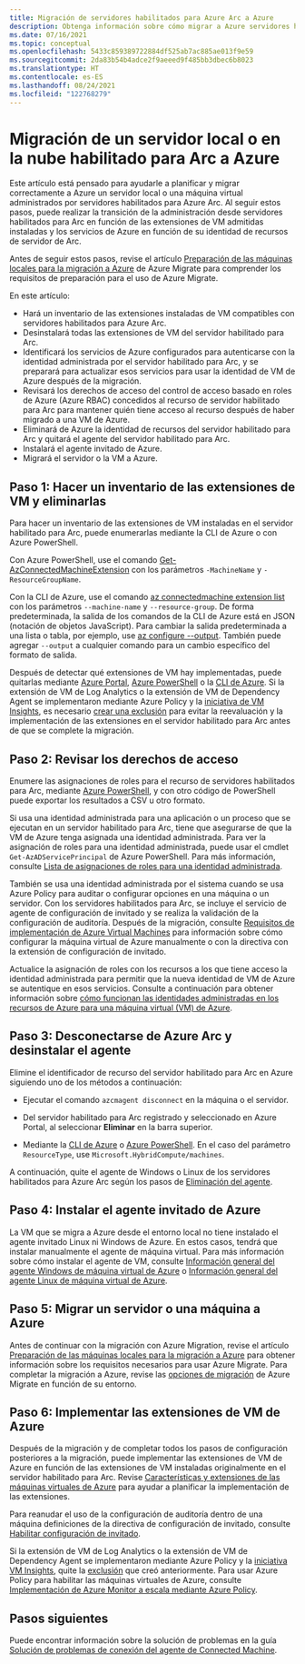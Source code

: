 ```yaml
---
title: Migración de servidores habilitados para Azure Arc a Azure
description: Obtenga información sobre cómo migrar a Azure servidores habilitados para Azure Arc que se ejecutan en el entorno local u otro entorno en la nube.
ms.date: 07/16/2021
ms.topic: conceptual
ms.openlocfilehash: 5433c859389722884df525ab7ac885ae013f9e59
ms.sourcegitcommit: 2da83b54b4adce2f9aeeed9f485bb3dbec6b8023
ms.translationtype: HT
ms.contentlocale: es-ES
ms.lasthandoff: 08/24/2021
ms.locfileid: "122768279"
---
```

# <a name="migrate-your-on-premises-or-other-cloud-arc-enabled-server-to-azure"></a>Migración de un servidor local o en la nube habilitado para Arc a Azure

Este artículo está pensado para ayudarle a planificar y migrar correctamente a Azure un servidor local o una máquina virtual administrados por servidores habilitados para Azure Arc. Al seguir estos pasos, puede realizar la transición de la administración desde servidores habilitados para Arc en función de las extensiones de VM admitidas instaladas y los servicios de Azure en función de su identidad de recursos de servidor de Arc.

Antes de seguir estos pasos, revise el artículo [Preparación de las máquinas locales para la migración a Azure](../../migrate/prepare-for-migration.md) de Azure Migrate para comprender los requisitos de preparación para el uso de Azure Migrate.

En este artículo:

* Hará un inventario de las extensiones instaladas de VM compatibles con servidores habilitados para Azure Arc.
* Desinstalará todas las extensiones de VM del servidor habilitado para Arc.
* Identificará los servicios de Azure configurados para autenticarse con la identidad administrada por el servidor habilitado para Arc, y se preparará para actualizar esos servicios para usar la identidad de VM de Azure después de la migración.
* Revisará los derechos de acceso del control de acceso basado en roles de Azure (Azure RBAC) concedidos al recurso de servidor habilitado para Arc para mantener quién tiene acceso al recurso después de haber migrado a una VM de Azure. 
* Eliminará de Azure la identidad de recursos del servidor habilitado para Arc y quitará el agente del servidor habilitado para Arc.
* Instalará el agente invitado de Azure.
* Migrará el servidor o la VM a Azure.

## <a name="step-1-inventory-and-remove-vm-extensions"></a>Paso 1: Hacer un inventario de las extensiones de VM y eliminarlas

Para hacer un inventario de las extensiones de VM instaladas en el servidor habilitado para Arc, puede enumerarlas mediante la CLI de Azure o con Azure PowerShell.

Con Azure PowerShell, use el comando [Get-AzConnectedMachineExtension](/powershell/module/az.connectedmachine/get-azconnectedmachineextension) con los parámetros `-MachineName` y `-ResourceGroupName`.

Con la CLI de Azure, use el comando [az connectedmachine extension list](/cli/azure/ext/connectedmachine/connectedmachine/extension#ext_connectedmachine_az_connectedmachine_extension_list) con los parámetros `--machine-name` y `--resource-group`. De forma predeterminada, la salida de los comandos de la CLI de Azure está en JSON (notación de objetos JavaScript). Para cambiar la salida predeterminada a una lista o tabla, por ejemplo, use [az configure --output](/cli/azure/reference-index). También puede agregar `--output` a cualquier comando para un cambio específico del formato de salida.

Después de detectar qué extensiones de VM hay implementadas, puede quitarlas mediante [Azure Portal](manage-vm-extensions-portal.md), [Azure PowerShell](manage-vm-extensions-powershell.md) o la [CLI de Azure](manage-vm-extensions-cli.md). Si la extensión de VM de Log Analytics o la extensión de VM de Dependency Agent se implementaron mediante Azure Policy y la [iniciativa de VM Insights](../../azure-monitor/vm/vminsights-enable-policy.md), es necesario [crear una exclusión](../../governance/policy/tutorials/create-and-manage.md#remove-a-non-compliant-or-denied-resource-from-the-scope-with-an-exclusion) para evitar la reevaluación y la implementación de las extensiones en el servidor habilitado para Arc antes de que se complete la migración.

## <a name="step-2-review-access-rights"></a>Paso 2: Revisar los derechos de acceso 

Enumere las asignaciones de roles para el recurso de servidores habilitados para Arc, mediante [Azure PowerShell](../../role-based-access-control/role-assignments-list-powershell.md#list-role-assignments-for-a-resource), y con otro código de PowerShell puede exportar los resultados a CSV u otro formato. 

Si usa una identidad administrada para una aplicación o un proceso que se ejecutan en un servidor habilitado para Arc, tiene que asegurarse de que la VM de Azure tenga asignada una identidad administrada. Para ver la asignación de roles para una identidad administrada, puede usar el cmdlet `Get-AzADServicePrincipal` de Azure PowerShell. Para más información, consulte [Lista de asignaciones de roles para una identidad administrada](../../role-based-access-control/role-assignments-list-powershell.md#list-role-assignments-for-a-managed-identity). 

También se usa una identidad administrada por el sistema cuando se usa Azure Policy para auditar o configurar opciones en una máquina o un servidor. Con los servidores habilitados para Arc, se incluye el servicio de agente de configuración de invitado y se realiza la validación de la configuración de auditoría. Después de la migración, consulte [Requisitos de implementación de Azure Virtual Machines](../../governance/policy/concepts/guest-configuration.md#deploy-requirements-for-azure-virtual-machines) para información sobre cómo configurar la máquina virtual de Azure manualmente o con la directiva con la extensión de configuración de invitado.

Actualice la asignación de roles con los recursos a los que tiene acceso la identidad administrada para permitir que la nueva identidad de VM de Azure se autentique en esos servicios. Consulte a continuación para obtener información sobre [cómo funcionan las identidades administradas en los recursos de Azure para una máquina virtual (VM) de Azure](../../active-directory/managed-identities-azure-resources/how-managed-identities-work-vm.md).

## <a name="step-3-disconnect-from-azure-arc-and-uninstall-agent"></a>Paso 3: Desconectarse de Azure Arc y desinstalar el agente

Elimine el identificador de recurso del servidor habilitado para Arc en Azure siguiendo uno de los métodos a continuación:

   * Ejecutar el comando `azcmagent disconnect` en la máquina o el servidor.

   * Del servidor habilitado para Arc registrado y seleccionado en Azure Portal, al seleccionar **Eliminar** en la barra superior.

   * Mediante la [CLI de Azure](../../azure-resource-manager/management/delete-resource-group.md?tabs=azure-cli#delete-resource) o [Azure PowerShell](../../azure-resource-manager/management/delete-resource-group.md?tabs=azure-powershell#delete-resource). En el caso del parámetro `ResourceType`, use `Microsoft.HybridCompute/machines`.

A continuación, quite el agente de Windows o Linux de los servidores habilitados para Azure Arc según los pasos de [Eliminación del agente](manage-agent.md#remove-the-agent).

## <a name="step-4-install-the-azure-guest-agent"></a>Paso 4: Instalar el agente invitado de Azure

La VM que se migra a Azure desde el entorno local no tiene instalado el agente invitado Linux ni Windows de Azure. En estos casos, tendrá que instalar manualmente el agente de máquina virtual. Para más información sobre cómo instalar el agente de VM, consulte [Información general del agente Windows de máquina virtual de Azure](../../virtual-machines/extensions/agent-windows.md) o [Información general del agente Linux de máquina virtual de Azure](../../virtual-machines/extensions/agent-linux.md).

## <a name="step-5-migrate-server-or-machine-to-azure"></a>Paso 5: Migrar un servidor o una máquina a Azure

Antes de continuar con la migración con Azure Migration, revise el artículo [Preparación de las máquinas locales para la migración a Azure](../../migrate/prepare-for-migration.md) para obtener información sobre los requisitos necesarios para usar Azure Migrate. Para completar la migración a Azure, revise las [opciones de migración](../../migrate/prepare-for-migration.md#next-steps) de Azure Migrate en función de su entorno.

## <a name="step-6-deploy-azure-vm-extensions"></a>Paso 6: Implementar las extensiones de VM de Azure

Después de la migración y de completar todos los pasos de configuración posteriores a la migración, puede implementar las extensiones de VM de Azure en función de las extensiones de VM instaladas originalmente en el servidor habilitado para Arc. Revise [Características y extensiones de las máquinas virtuales de Azure](../../virtual-machines/extensions/overview.md) para ayudar a planificar la implementación de las extensiones. 

Para reanudar el uso de la configuración de auditoría dentro de una máquina definiciones de la directiva de configuración de invitado, consulte [Habilitar configuración de invitado](../../governance/policy/concepts/guest-configuration.md#enable-guest-configuration).

Si la extensión de VM de Log Analytics o la extensión de VM de Dependency Agent se implementaron mediante Azure Policy y la [iniciativa VM Insights](../../azure-monitor/vm/vminsights-enable-policy.md), quite la [exclusión](../../governance/policy/tutorials/create-and-manage.md#remove-a-non-compliant-or-denied-resource-from-the-scope-with-an-exclusion) que creó anteriormente. Para usar Azure Policy para habilitar las máquinas virtuales de Azure, consulte [Implementación de Azure Monitor a escala mediante Azure Policy](../../azure-monitor/deploy-scale.md#vm-insights). 

## <a name="next-steps"></a>Pasos siguientes

Puede encontrar información sobre la solución de problemas en la guía [Solución de problemas de conexión del agente de Connected Machine](troubleshoot-agent-onboard.md).